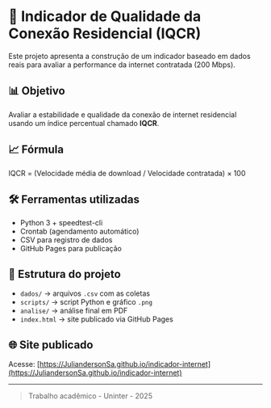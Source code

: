 # 📡 Indicador de Qualidade da Conexão Residencial (IQCR)

Este projeto apresenta a construção de um indicador baseado em dados reais para avaliar a performance da internet contratada (200 Mbps).

## 📊 Objetivo

Avaliar a estabilidade e qualidade da conexão de internet residencial usando um índice percentual chamado **IQCR**.

## 📈 Fórmula

IQCR = (Velocidade média de download / Velocidade contratada) × 100

## 🛠️ Ferramentas utilizadas

- Python 3 + speedtest-cli
- Crontab (agendamento automático)
- CSV para registro de dados
- GitHub Pages para publicação

## 📂 Estrutura do projeto

- `dados/` → arquivos `.csv` com as coletas
- `scripts/` → script Python e gráfico `.png`
- `analise/` → análise final em PDF
- `index.html` → site publicado via GitHub Pages

## 🌐 Site publicado

Acesse: [https://JuliandersonSa.github.io/indicador-internet](https://JuliandersonSa.github.io/indicador-internet)

---

> Trabalho acadêmico - Uninter - 2025

